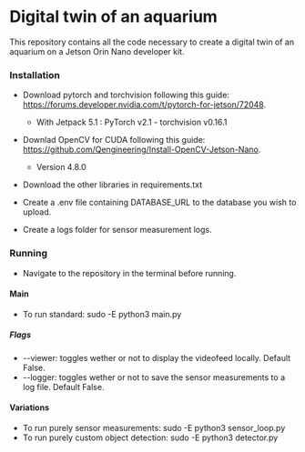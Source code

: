 # Digital twin of an aquarium
This repository contains all the code necessary to create a digital twin of an aquarium on a Jetson Orin Nano developer kit.

### Installation
- Download pytorch and torchvision following this guide: https://forums.developer.nvidia.com/t/pytorch-for-jetson/72048.
    - With Jetpack 5.1 : PyTorch v2.1 - torchvision v0.16.1
 
- Downlad OpenCV for CUDA following this guide: https://github.com/Qengineering/Install-OpenCV-Jetson-Nano.
    - Version 4.8.0
- Download the other libraries in requirements.txt
- Create a .env file containing DATABASE_URL to the database you wish to upload.
- Create a logs folder for sensor measurement logs.

### Running
- Navigate to the repository in the terminal before running.
#### Main
- To run standard: sudo -E python3 main.py
##### Flags
- --viewer: toggles wether or not to display the videofeed locally. Default False.
- --logger: toggles wether or not to save the sensor measurements to a log file. Default False.
#### Variations
- To run purely sensor measurements: sudo -E python3 sensor_loop.py
- To run purely custom object detection: sudo -E python3 detector.py

